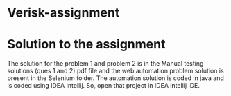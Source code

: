 # Verisk-assignment
# Solution to the assignment 

The solution for the problem 1 and problem 2 is in the Manual testing solutions (ques 1 and 2).pdf file and the web automation problem solution is present in the Selenium folder.
The automation solution is coded in java and is coded using IDEA Intellij. So, open that project in IDEA intellij IDE. 
